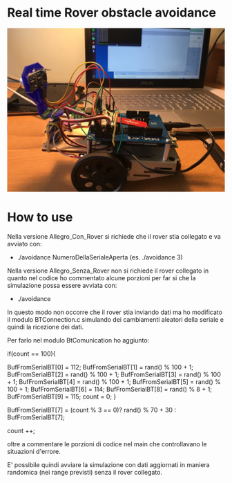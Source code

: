 # Real time Rover obstacle avoidance

![alt text](Image2.jpg)

# How to use
Nella versione Allegro_Con_Rover si richiede che il rover stia collegato e va avviato con:

  - ./avoidance NumeroDellaSerialeAperta (es. ./avoidance 3)



Nella versione Allegro_Senza_Rover non si richiede il rover collegato in quanto 
nel codice ho commentato alcune porzioni per far si che la simulazione possa essere avviata con:

  - ./avoidance


In questo modo non occorre che il rover stia inviando dati ma ho modificato il modulo BTConnection.c simulando dei
cambiamenti aleatori della seriale e quindi la ricezione dei dati.

Per farlo nel modulo BtComunication ho aggiunto:

if(count == 100){

 BufFromSerialBT[0] = 112; 
 BufFromSerialBT[1] =  rand() % 100 + 1;
 BufFromSerialBT[2] =  rand() % 100 + 1;
 BufFromSerialBT[3] =  rand() % 100 + 1;
 BufFromSerialBT[4] =  rand() % 100 + 1;
 BufFromSerialBT[5] =  rand() % 100 + 1;
 BufFromSerialBT[6] = 114;
 BufFromSerialBT[8] =  rand() % 8 + 1;
 BufFromSerialBT[9] = 115;
count = 0;
}

 BufFromSerialBT[7] = (count % 3 == 0)? rand() % 70 + 30 : BufFromSerialBT[7];

count ++;

oltre a commentare le porzioni di codice nel main che controllavano le situazioni d'errore.


E' possibile quindi avviare la simulazione con dati aggiornati in maniera randomica (nei range previsti) senza il rover 
collegato.
